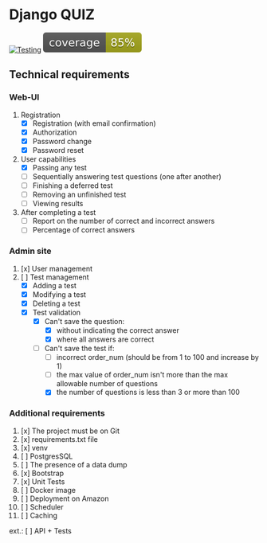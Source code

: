 # Django QUIZ

[![Testing](https://github.com/Nick-Mokrytsyi/QuizApplication/actions/workflows/Test.yml/badge.svg)](https://github.com/Nick-Mokrytsyi/QuizApplication/actions/workflows/Test.yml)
![coverage.svg](src%2Fcoverage.svg)

## Technical requirements
### Web-UI
  1. Registration
      - [x] Registration (with email confirmation)
      - [x] Authorization
      - [x] Password change
      - [x] Password reset
    
  2. User capabilities
      - [x] Passing any test
      - [ ] Sequentially answering test questions (one after another)
      - [ ] Finishing a deferred test
      - [ ] Removing an unfinished test
      - [ ] Viewing results
    
  3. After completing a test
      - [ ] Report on the number of correct and incorrect answers
      - [ ] Percentage of correct answers

### Admin site
  1. [x] User management
  2. [ ] Test management
      - [x] Adding a test
      - [x] Modifying a test
      - [x] Deleting a test
      - [x] Test validation
        - [x] Can't save the question:
            - [x] without indicating the correct answer
            - [x] where all answers are correct
        - [ ] Can't save the test if:
            - [ ] incorrect order_num (should be from 1 to 100 and increase by 1)
            - [ ] the max value of order_num isn't more than the max allowable number of questions
            - [x] the number of questions is less than 3 or more than 100

### Additional requirements
1. [x] The project must be on Git
2. [x] requirements.txt file
3. [x] venv
4. [ ] PostgresSQL
5. [ ] The presence of a data dump
6. [x] Bootstrap
7. [x] Unit Tests
8. [ ] Docker image
9. [ ] Deployment on Amazon
10. [ ] Scheduler
11. [ ] Caching



ext.: [ ] API + Tests

